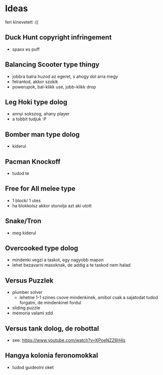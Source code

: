 # Ideas

feri kinevetett :((

## Duck Hunt copyright infringement

- spaxx es puff 

## Balancing Scooter type thingy

- jobbra balra huzod az egeret, s ahogy dol arra megy
- felrantod, akkor szokik
- powerupok, bal-klikk use, jobb-klikk drop

## Leg Hoki type dolog

- annyi sokszog, ahany player
- a tobbit tudjuk :P

## Bomber man type dolog

- kiderul

## Pacman Knockoff

- tudod te

## Free for All melee type

- 1 block/ 1 utes
- ha blokkolsz akkor stunolja azt aki utott

## Snake/Tron

- meg kiderul

## Overcooked type dolog

- mindenki vegzi a taskot, egy nagyobb mapon
- lehet bezavarni masoknak, de addig a te taskod nem halad

## Versus Puzzlek

- plumber solver
  - lehetne 1-1 szines csove mindenkinek, amibol csak a sajatodat tudod forgatni, de mindenkinel fordul
- sliding puzzle
- memoria valami xdd

## Versus tank dolog, de robottal

- see: https://www.youtube.com/watch?v=KPoeNZZ6H4s

## Hangya kolonia feronomokkal

- tudod guideolni oket



